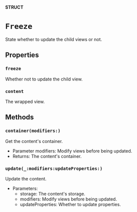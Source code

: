 **STRUCT**

# `Freeze`

State whether to update the child views or not.

## Properties
### `freeze`

Whether not to update the child view.

### `content`

The wrapped view.

## Methods
### `container(modifiers:)`

Get the content's container.
- Parameter modifiers: Modify views before being updated.
- Returns: The content's container.

### `update(_:modifiers:updateProperties:)`

Update the content.
- Parameters:
    - storage: The content's storage.
    - modifiers: Modify views before being updated.
    - updateProperties: Whether to update properties.
